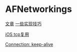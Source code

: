 # AFNetworkings


[文章](https://www.jianshu.com/p/e820d78f23e5)
[一些实现技巧](https://juejin.im/entry/5995499f518825243779772f)

[iOS tcp复用](https://juejin.im/entry/56bc308d32132c47aede7f98)

[Connection: keep-alive](https://www.jianshu.com/p/870dcf165ad1)
